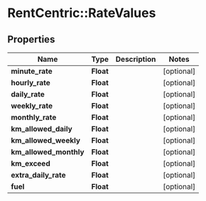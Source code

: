 # RentCentric::RateValues

## Properties
Name | Type | Description | Notes
------------ | ------------- | ------------- | -------------
**minute_rate** | **Float** |  | [optional] 
**hourly_rate** | **Float** |  | [optional] 
**daily_rate** | **Float** |  | [optional] 
**weekly_rate** | **Float** |  | [optional] 
**monthly_rate** | **Float** |  | [optional] 
**km_allowed_daily** | **Float** |  | [optional] 
**km_allowed_weekly** | **Float** |  | [optional] 
**km_allowed_monthly** | **Float** |  | [optional] 
**km_exceed** | **Float** |  | [optional] 
**extra_daily_rate** | **Float** |  | [optional] 
**fuel** | **Float** |  | [optional] 


